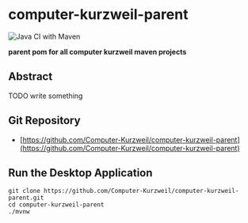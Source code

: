 # computer-kurzweil-parent

![Java CI with Maven](https://github.com/Computer-Kurzweil/cyclic-cellular-automaton/workflows/Java%20CI%20with%20Maven/badge.svg)

**parent pom for all computer kurzweil maven projects**

## Abstract
TODO write something

## Git Repository
* [https://github.com/Computer-Kurzweil/computer-kurzweil-parent](https://github.com/Computer-Kurzweil/computer-kurzweil-parent)

## Run the Desktop Application

```
git clone https://github.com/Computer-Kurzweil/computer-kurzweil-parent.git
cd computer-kurzweil-parent
./mvnw
```
